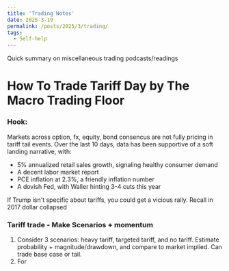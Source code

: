 ```yaml
---
title: 'Trading Notes'
date: 2025-3-19
permalink: /posts/2025/3/trading/
tags:
  - Self-help
---
```


Quick summary on miscellaneous trading podcasts/readings

How To Trade Tariff Day by The Macro Trading Floor
===

### Hook:
Markets across option, fx, equity, bond consencus are not fully pricing in tariff tail events. Over the last 10 days, data has been supportive of a soft landing narrative, with:
- 5% annualized retail sales growth, signaling healthy consumer demand
- A decent labor market report
- PCE inflation at 2.3%, a friendly inflation number
- A dovish Fed, with Waller hinting 3-4 cuts this year

If Trump isn't specific about tariffs, you could get a vicious rally. Recall in 2017 dollar collapsed 


### Tariff trade - Make Scenarios + momentum
1. Consider 3 scenarios: heavy tariff, targeted tariff, and no tariff. Estimate probability + magnitude/drawdown, and compare to market implied. Can trade base case or tail. 
2. For 
